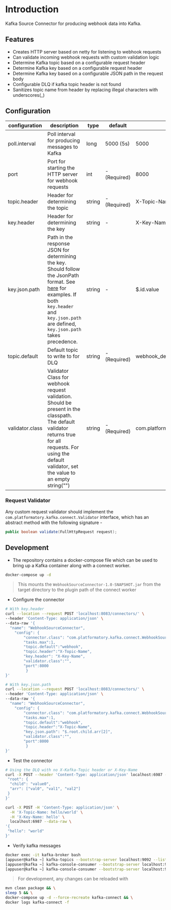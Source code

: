 # Introduction

Kafka Source Connector for producing webhook data into Kafka.

## Features

- Creates HTTP server based on netty for listening to webhook requests
- Can validate incoming webhook requests with custom validation logic
- Determine Kafka topic based on a configurable request header
- Determine Kafka key based on a configurable request header
- Determine Kafka key based on a configurable JSON path in the request body
- Configurable DLQ if kafka topic header is not found
- Sanitizes topic name from header by replacing illegal characters with underscores(_)

## Configuration

| configuration | description | type | default | example |
| --- | --- | --- | --- | --- |
| poll.interval | Poll interval for producing messages to Kafka | long | 5000 (5s) | 5000 |
| port | Port for starting the HTTP server for webhook requests | int | - (Required) | 8000 |
| topic.header | Header for determining the topic | string | - (Required) | X-Topic-Name |
| key.header | Header for determining the key | string | - | X-Key-Name |
| key.json.path | Path in the response JSON for determining the key. Should follow the JsonPath format. See [here](https://github.com/json-path/JsonPath#path-examples) for examples. If both `key.header` and `key.json.path` are defined, `key.json.path` takes precedence. | string | - | $.id.value |
| topic.default | Default topic to write to for DLQ | string | - (Required) | webhook_default |
| validator.class | Validator Class for webhook request validation. Should be present in the classpath. The default validator returns true for all requests. For using the default validator, set the value to an empty string("") | string | - (Required) | com.platformatory.ShopifyRequestValidator |

### Request Validator

Any custom request validator should implement the `com.platformatory.kafka.connect.Validator` interface, which has an abstract method with the following signature - 
```java
public boolean validate(FullHttpRequest request);
```

## Development

- The repository contains a docker-compose file which can be used to bring up a Kafka container along with a connect worker.

```bash
docker-compose up -d
```

> This mounts the `WebhookSourceConnector-1.0-SNAPSHOT.jar` from the target directory to the plugin path of the connect worker

- Configure the connector 

```bash
# With key.header
curl --location --request POST 'localhost:8083/connectors/' \
--header 'Content-Type: application/json' \
--data-raw '{
  "name": "WebhookSourceConnector",
    "config": {
        "connector.class": "com.platformatory.kafka.connect.WebhookSourceConnector",
        "tasks.max":1,
        "topic.default":"webhook",
        "topic.header":"X-Topic-Name",
        "key.header": "X-Key-Name",
        "validator.class":"",
        "port":8000
         }
}'

# With key.json.path
curl --location --request POST 'localhost:8083/connectors/' \
--header 'Content-Type: application/json' \
--data-raw '{
  "name": "WebhookSourceConnector",
    "config": {
        "connector.class": "com.platformatory.kafka.connect.WebhookSourceConnector",
        "tasks.max":1,
        "topic.default":"webhook",
        "topic.header":"X-Topic-Name",
        "key.json.path": "$.root.child.arr[2]",
        "validator.class":"",
        "port":8000
         }
}'
```

- Test the connector

```bash
# Using the DLQ with no X-Kafka-Topic header or X-Key-Name
curl -X POST --header 'Content-Type: application/json' localhost:6987 --data-raw '{
 "root": {
  "child": "value0",
  "arr": ["val0", "val1", "val2"]
 }
}'

curl -X POST -H 'Content-Type: application/json' \
  -H 'X-Topic-Name: hello/world' \
  -H 'X-Key-Name: hello' \
  localhost:6987 --data-raw \
'{
 "hello": "world"
}'
```

- Verify kafka messages

```bash
docker exec -it kafka-broker bash
[appuser@kafka ~] kafka-topics --bootstrap-server localhost:9092 --list
[appuser@kafka ~] kafka-console-consumer --bootstrap-server localhost:9092 --from-beginning --property print.key=true --topic webhook
[appuser@kafka ~] kafka-console-consumer --bootstrap-server localhost:9092 --from-beginning --property print.key=true --topic hello_world
```

> For development, any changes can be reloaded with
```bash
mvn clean package && \
sleep 5 && \
docker-compose up -d --force-recreate kafka-connect && \
docker logs kafka-connect -f
```
